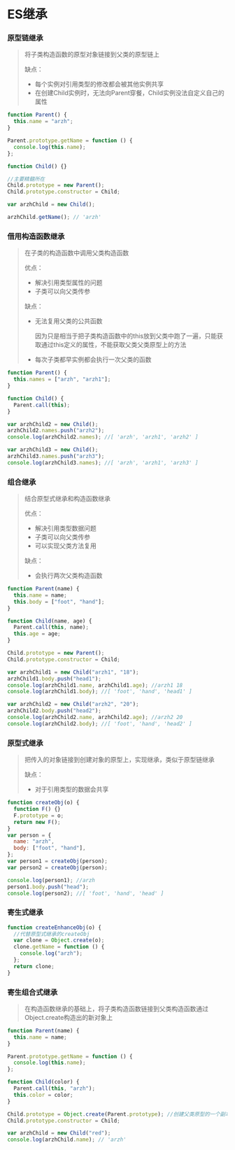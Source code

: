 # ES继承

### 原型链继承

> 将子类构造函数的原型对象链接到父类的原型链上
>
> 缺点：
>
> + 每个实例对引用类型的修改都会被其他实例共享
> + 在创建Child实例时，无法向Parent穿餐，Child实例没法自定义自己的属性

```javascript
function Parent() {
  this.name = "arzh";
}

Parent.prototype.getName = function () {
  console.log(this.name);
};

function Child() {}

//主要精髓所在
Child.prototype = new Parent();
Child.prototype.constructor = Child;

var arzhChild = new Child();

arzhChild.getName(); // 'arzh'
```

### 借用构造函数继承

> 在子类的构造函数中调用父类构造函数
>
> 优点：
>
> + 解决引用类型属性的问题
> + 子类可以向父类传参
>
> 缺点：
>
> + 无法复用父类的公共函数
>
>   因为只是相当于把子类构造函数中的this放到父类中跑了一遍，只能获取通过this定义的属性，不能获取父类父类原型上的方法
>
> + 每次子类都早实例都会执行一次父类的函数

```javascript
function Parent() {
  this.names = ["arzh", "arzh1"];
}

function Child() {
  Parent.call(this);
}

var arzhChild2 = new Child();
arzhChild2.names.push("arzh2");
console.log(arzhChild2.names); //[ 'arzh', 'arzh1', 'arzh2' ]

var arzhChild3 = new Child();
arzhChild3.names.push("arzh3");
console.log(arzhChild3.names); //[ 'arzh', 'arzh1', 'arzh3' ]
```

### 组合继承

> 结合原型式继承和构造函数继承
>
> 优点：
>
> + 解决引用类型数据问题
> + 子类可以向父类传参
> + 可以实现父类方法复用
>
> 缺点：
>
> + 会执行两次父类构造函数

```javascript
function Parent(name) {
  this.name = name;
  this.body = ["foot", "hand"];
}

function Child(name, age) {
  Parent.call(this, name);
  this.age = age;
}

Child.prototype = new Parent();
Child.prototype.constructor = Child;

var arzhChild1 = new Child("arzh1", "18");
arzhChild1.body.push("head1");
console.log(arzhChild1.name, arzhChild1.age); //arzh1 18
console.log(arzhChild1.body); //[ 'foot', 'hand', 'head1' ]

var arzhChild2 = new Child("arzh2", "20");
arzhChild2.body.push("head2");
console.log(arzhChild2.name, arzhChild2.age); //arzh2 20
console.log(arzhChild2.body); //[ 'foot', 'hand', 'head2' ]
```

### 原型式继承

> 把传入的对象链接到创建对象的原型上，实现继承，类似于原型链继承
>
> 缺点：
>
> + 对于引用类型的数据会共享

```javascript
function createObj(o) {
  function F() {}
  F.prototype = o;
  return new F();
}
var person = {
  name: "arzh",
  body: ["foot", "hand"],
};
var person1 = createObj(person);
var person2 = createObj(person);

console.log(person1); //arzh
person1.body.push("head");
console.log(person2); //[ 'foot', 'hand', 'head' ]
```

### 寄生式继承

> 

```javascript
function createEnhanceObj(o) {
  //代替原型式继承的createObj
  var clone = Object.create(o);
  clone.getName = function () {
    console.log("arzh");
  };
  return clone;
}
```

### 寄生组合式继承

> 在构造函数继承的基础上，将子类构造函数链接到父类构造函数通过Object.create构造出的新对象上

```javascript
function Parent(name) {
  this.name = name;
}

Parent.prototype.getName = function () {
  console.log(this.name);
};

function Child(color) {
  Parent.call(this, "arzh");
  this.color = color;
}

Child.prototype = Object.create(Parent.prototype); //创建父类原型的一个副本,把副本赋值给子类原型
Child.prototype.constructor = Child;

var arzhChild = new Child("red");
console.log(arzhChild.name); // 'arzh'
```































